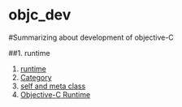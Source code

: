 # objc_dev

#Summarizing about development of objective-C 

##1. runtime
1. [runtime](http://yulingtianxia.com/blog/2014/11/05/objective-c-runtime/)
2. [Category](http://tech.meituan.com/DiveIntoCategory.html)
3. [self and meta class](http://stackoverflow.com/questions/15906130/object-getclassobj-and-obj-class-give-different-results)
4. [Objective-C Runtime](http://tech.glowing.com/cn/objective-c-runtime/)
